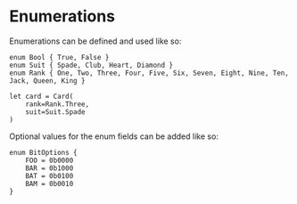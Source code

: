 # Enumerations

Enumerations can be defined and used like so:

```text
enum Bool { True, False }
enum Suit { Spade, Club, Heart, Diamond }
enum Rank { One, Two, Three, Four, Five, Six, Seven, Eight, Nine, Ten, Jack, Queen, King }

let card = Card(
	rank=Rank.Three,
	suit=Suit.Spade
)
```

Optional values for the enum fields can be added like so:

```text
enum BitOptions {
	FOO = 0b0000
	BAR = 0b1000
	BAT = 0b0100
	BAM = 0b0010
}
```